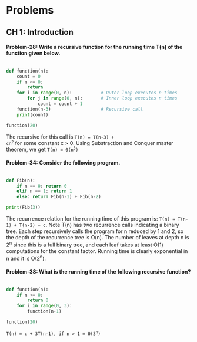 # Problems

## CH 1: Introduction

#### Problem-28: Write a recursive function for the running time T(n) of the function given below.

```python

def function(n):
    count = 0
    if n <= 0:
        return
    for i in range(0, n):           # Outer loop executes n times
        for j in range(0, n):       # Inner loop executes n times
            count = count + 1
    function(n-3)                   # Recursive call
    print(count)

function(20)

```

The recursive for this call is <code>T(n) = T(n-3) + cn<sup>2</sup></code> for some constant c > 0. Using Substraction and Conquer master theorem, we get <code>T(n) = Θ(n<sup>3</sup>)</code>

#### Problem-34: Consider the following program.

```python

def Fib(n):
    if n == 0: return 0
    elif n == 1: return 1
    else: return Fib(n-1) + Fib(n-2)

print(Fib(3))

```

The recurrence relation for the running time of this program is: `T(n) = T(n-1) + T(n-2) + c`. Note T(n) has two recurrence calls indicating a binary tree. Each step recursively calls the program for n reduced by 1 and 2, so the depth of the recurrence tree is O(n). The number of leaves at depth n is 2<sup>n</sup> since this is a full binary tree, and each leaf takes at least O(1) computations for the constant factor. Running time is clearly exponential in n and it is O(2<sup>n</sup>).

#### Problem-38: What is the running time of the following recursive function?

```python

def function(n):
    if n <= 0:
        return 0
    for i in range(0, 3):
        function(n-1)

function(20)

```

<code>T(n) = c + 3T(n-1), if n > 1 = Θ(3<sup>n</sup>)</code>

